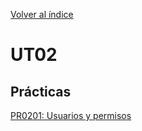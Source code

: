 [Volver al índice](../index.md)

# UT02

## Prácticas

[PR0201: Usuarios y permisos](Practicas/UT0201_Usuarios_y_permisos/PR0201_DCF_README.md)